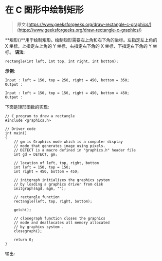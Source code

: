 # 在 C 图形中绘制矩形

> 原文:[https://www.geeksforgeeks.org/draw-rectangle-c-graphics/](https://www.geeksforgeeks.org/draw-rectangle-c-graphics/)

**矩形()**用于绘制矩形。绘制矩形需要左上角和右下角的坐标。左指定左上角的 X 坐标，上指定左上角的 Y 坐标，右指定右下角的 X 坐标，下指定右下角的 Y 坐标。
**语法:**

```
rectangle(int left, int top, int right, int bottom);

```

**示例:**

```
Input : left = 150, top = 250, right = 450, bottom = 350;
Output : 

Input : left = 150, top = 150, right = 450, bottom = 450;
Output : 

```

下面是矩形函数的实现:

```
// C program to draw a rectangle
#include <graphics.h>

// Driver code
int main()
{
    // gm is Graphics mode which is a computer display
    // mode that generates image using pixels.
    // DETECT is a macro defined in "graphics.h" header file
    int gd = DETECT, gm;

    // location of left, top, right, bottom
    int left = 150, top = 150;
    int right = 450, bottom = 450;

    // initgraph initializes the graphics system
    // by loading a graphics driver from disk
    initgraph(&gd, &gm, "");

    // rectangle function
    rectangle(left, top, right, bottom);

    getch();

    // closegraph function closes the graphics
    // mode and deallocates all memory allocated
    // by graphics system .
    closegraph();

    return 0;
}
```

输出: